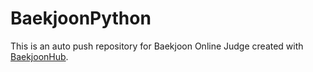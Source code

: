 # BaekjoonPython
This is an auto push repository for Baekjoon Online Judge created with [BaekjoonHub](https://github.com/BaekjoonHub/BaekjoonHub).
